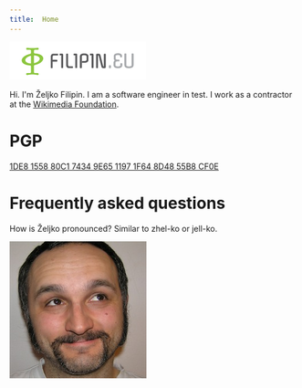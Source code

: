 ```yaml
---
title:  Home
---
```

![Filipin.eu logo](assets/filipin.png)

Hi. I'm Željko Filipin. I am a software engineer in test. I work as a contractor at the [Wikimedia Foundation](https://wikimediafoundation.org/).

# PGP

[1DE8 1558 80C1 7434 9E65 1197 1F64 8D48 55B8 CF0E](/assets/pgp.asc)

# Frequently asked questions

How is Željko pronounced? Similar to zhel-ko or jell-ko.

![Željko Filipin](assets/zeljko_240_240.jpg)
